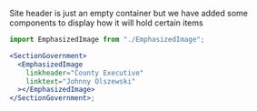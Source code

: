 Site header is just an empty container but we have added some components to display how it will hold certain items

```jsx
import EmphasizedImage from "./EmphasizedImage";

<SectionGovernment>
  <EmphasizedImage
    linkheader="County Executive"
    linktext="Johnny Olszewski"
  ></EmphasizedImage>
</SectionGovernment>;
```
